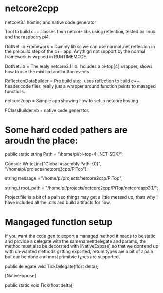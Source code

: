# netcore2cpp
netcore3.1 hosting and native code generator 


Tool to build c++ classes from netcore libs using reflection, tested on linux and the raspberry pi4.

DotNetLib.Framework = Dummy lib so we can use normal .net reflection in the pre build step of the c++ app. Anythign not support by the normal framework is wrpped in RUNTIMEMODE.

DotNetLib = The realy netcore3.1 lib. Includes a pi-top[4] wrapper, shows how to use the mini lcd and button events.

ReflectionDataBuilder = Pre build step, uses reflection to build c++ header/code files, really just a wrapper around function points to managed functions.

netcore2cpp = Sample app showing how to setup netcore hosting.

FClassBuilder.vb = native code generator.

# Some hard coded pathers are aroudn the place:


public static string Path = "/home/pi/pi-top-4-.NET-SDK/";


Console.WriteLine("Global Assembly Path: {0}", "/home/pi/projects/netcore2cpp/PiTop");


string message = "/home/pi/projects/netcore2cpp/PiTop";


string_t root_path = "/home/pi/projects/netcore2cpp/PiTop/netcoreapp3.1/";


Project file is a bit of a pain so things may get a little messed up, thats why i have included all the .dlls and build artifacts for now.

# Mangaged function setup
If you want the code gen to export a managed method it needs to be static and provide a delegate with the samename#delegate and params, the method must also be decorated with [NativeExpose] so that we dont end up with un-wanted methods getting exported, return types are a bit of a pain but can be done and most primitvie types are supported.


 public delegate void TickDelegate(float delta);
 
 [NativeExpose]
 
 public static void Tick(float delta);
        

